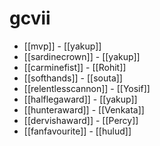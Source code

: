 # gcvii

* [[mvp]] - [[yakup]]
* [[sardinecrown]] - [[yakup]]
* [[carminefist]] - [[Rohit]]
* [[softhands]] - [[souta]]
* [[relentlesscannon]] - [[Yosif]]
* [[halflegaward]] - [[yakup]]
* [[hunteraward]] - [[Venkata]]
* [[dervishaward]] - [[Percy]]
* [[fanfavourite]] - [[hulud]]